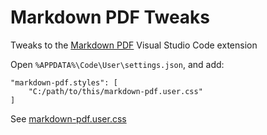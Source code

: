 # Markdown PDF Tweaks

Tweaks to the [Markdown PDF](https://github.com/yzane/vscode-markdown-pdf) Visual Studio Code extension

Open `%APPDATA%\Code\User\settings.json`, and add:

```
"markdown-pdf.styles": [
    "C:/path/to/this/markdown-pdf.user.css"
]
```

See [markdown-pdf.user.css](markdown-pdf.user.css)
